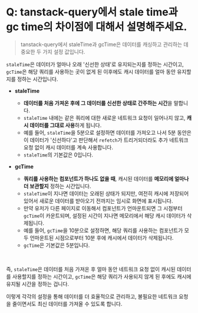 # Q: tanstack-query에서 stale time과 gc time의 차이점에 대해서 설명해주세요.

> tanstack-query에서 staleTime과 gcTime은 데이터를 캐싱하고 관리하는 데 중요한 두 가지 설정 값입니다. 

`staleTime`은 데이터가 얼마나 오래 '신선한 상태'로 유지되는지를 정하는 시간이고,  
`gcTime`은 해당 쿼리를 사용하는 곳이 없게 된 이후에도 캐시 데이터를 얼마 동안 유지할지를 정하는 시간입니다.
- **staleTime**
  - **데이터를 처음 가져온 후에 그 데이터를 신선한 상태로 간주하는 시간**을 말합니다.
  - `staleTime` 내에는 같은 쿼리에 대한 새로운 네트워크 요청이 일어나지 않고, **캐시 데이터를 그대로 사용**하게 됩니다. 
  - 예를 들어, `staleTime`을 5분으로 설정하면 데이터를 가져오고 나서 5분 동안은 이 데이터가 '신선하다'고 판단해서 `refetch`가 트리거되더라도 추가 네트워크 요청 없이 캐시 데이터를 계속 사용합니다.
  - `staleTime`의 기본값은 0입니다.

- **gcTime**
  - **쿼리를 사용하는 컴포넌트가 하나도 없을 때**, 캐시된 데이터를 **메모리에 얼마나 더 보관할지** 정하는 시간입니다.
  - `staleTime`이 지나면 데이터는 오래된 상태가 되지만, 여전히 캐시에 저장되어 있어서 새로운 데이터를 받아오기 전까지는 임시로 화면에 표시됩니다.
  - 만약 유저가 다른 페이지로 이동해서 컴포넌트가 언마운트되면 그 시점부터 `gcTime`이 카운트되며, 설정된 시간이 지나면 메모리에서 해당 캐시 데이터가 삭제됩니다.
  - 예를 들어, `gcTime`을 10분으로 설정하면, 해당 쿼리를 사용하는 컴포넌트가 모두 언마운트된 시점으로부터 10분 후에 캐시에서 데이터가 삭제됩니다.
  - `gcTime`은 기본값은 5분입니다.

<br/>

즉, `staleTime`은 데이터를 처음 가져온 후 얼마 동안 네트워크 요청 없이 캐시된 데이터를 사용할지를 정하는 시간이고, `gcTime`은 해당 쿼리가 사용되지 않게 된 후에도 캐시에 유지될 시간을 정하는 겁니다.  

이렇게 각각의 설정을 통해 데이터를 더 효율적으로 관리하고, 불필요한 네트워크 요청을 줄이면서도 최신 데이터를 가져올 수 있도록 합니다.
